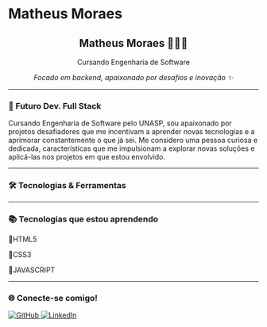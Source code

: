 # Matheus Moraes

<div align="center">
  <h2> Matheus Moraes 👩🏻‍💻</h2>
  <p>Cursando Engenharia de Software</p>
  <p><i>Focado em backend, apaixonado por desafios e inovação ✨</i></p>
</div>

---

### 🚀 Futuro Dev. Full Stack


Cursando Engenharia de Software pelo UNASP, sou apaixonado por projetos desafiadores que me incentivam a aprender novas tecnologias e a aprimorar constantemente o que já sei. Me considero uma pessoa curiosa e dedicada, características que me impulsionam a explorar novas soluções e aplicá-las nos projetos em que estou envolvido.

---

### 🛠️ Tecnologias & Ferramentas

<div align="center">

</div>

---

### 📚 Tecnologias que estou aprendendo


<p>📖HTML5</p>
<p>📖CSS3</p>
<p>📖JAVASCRIPT</p>


---

### 🌐 Conecte-se comigo!

<div>
  <a href="https://github.com/mmooraes" alvo="_em blank">
    <img src="https://img.shields.io/badge/GitHub-%2312100E.svg?style=for-the-badge&logo=github&logoColor=white" alt="GitHub"/>
  </a>
  <a href="https://www.linkedin.com/in/matheus-moraess/" target="_blank">
    <img src="https://img.shields.io/badge/LinkedIn-%230077B5.svg?style=for-the-badge&logo=linkedin&logoColor=white" alt="LinkedIn"/>
  </a>
</div>
